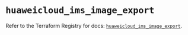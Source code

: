 # `huaweicloud_ims_image_export`

Refer to the Terraform Registry for docs: [`huaweicloud_ims_image_export`](https://registry.terraform.io/providers/huaweicloud/huaweicloud/1.71.1/docs/resources/ims_image_export).
